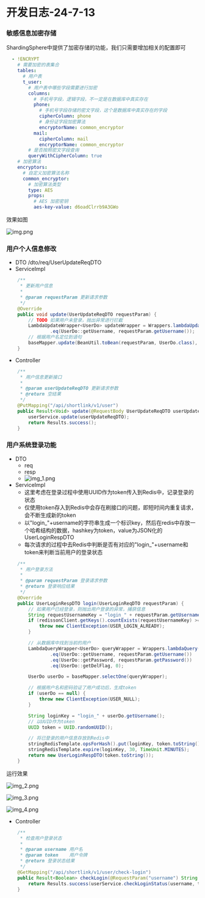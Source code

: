 # 开发日志-24-7-13
### 敏感信息加密存储
ShardingSphere中提供了加密存储的功能，我们只需要增加相关的配置即可
```yaml
  - !ENCRYPT
    # 需要加密的表集合
    tables:
      # 用户表
      t_user:
        # 用户表中哪些字段需要进行加密
        columns:
          # 手机号字段，逻辑字段，不一定是在数据库中真实存在
          phone:
            # 手机号字段存储的密文字段，这个是数据库中真实存在的字段
            cipherColumn: phone
            # 身份证字段加密算法
            encryptorName: common_encryptor
          mail:
            cipherColumn: mail
            encryptorName: common_encryptor
        # 是否按照密文字段查询
        queryWithCipherColumn: true
    # 加密算法
    encryptors:
      # 自定义加密算法名称
      common_encryptor:
        # 加密算法类型
        type: AES
        props:
          # AES 加密密钥
          aes-key-value: d6oadClrrb9A3GWo

```

效果如图

![img.png](image/24-7-16/img.png)


### 用户个人信息修改
- DTO   /dto/req/UserUpdateReqDTO
- ServiceImpl
```java
    /**
     * 更新用户信息
     *
     * @param requestParam 更新请求参数
     */
    @Override
    public void update(UserUpdateReqDTO requestParam) {
        // TODO 如果用户未登录，抛出异常进行拦截
        LambdaUpdateWrapper<UserDo> updateWrapper = Wrappers.lambdaUpdate(UserDo.class)
                .eq(UserDo::getUsername, requestParam.getUsername());
        // 根据用户名定位到语句
        baseMapper.update(BeanUtil.toBean(requestParam, UserDo.class), updateWrapper);
    } 
```
- Controller
```java
    /**
     * 用户信息更新接口
     *
     * @param userUpdateReqDTO 更新请求参数
     * @return 空结果
     */
    @PutMapping("/api/shortlink/v1/user")
    public Result<Void> update(@RequestBody UserUpdateReqDTO userUpdateReqDTO) {
        userService.update(userUpdateReqDTO);
        return Results.success();
    }
```

### 用户系统登录功能
- DTO
  - req
  - resp
  - ![img_1.png](image/24-7-13/img_1.png)
- ServiceImpl
  - 这里考虑在登录过程中使用UUID作为token传入到Redis中，记录登录的状态
  - 仅使用token存入到Redis中会存在刷接口的问题，即短时间内重复请求，会不断生成新的token
  - 以"login_"+username的字符串生成一个标识key，然后在redis中存放一个哈希结构的数据，hashkey为token，value为JSON化的UserLoginRespDTO
  - 每次请求的过程中去Redis中判断是否有对应的"login_"+username和token来判断当前用户的登录状态
```java
    /**
     * 用户登录方法
     *
     * @param requestParam 登录请求参数
     * @return 登录响应结果
     */
    @Override
    public UserLoginRespDTO login(UserLoginReqDTO requestParam) {
        // 如果用户已经登录，则抛出用户登录的异常，捕获信息
        String requestUsernameKey = "login_" + requestParam.getUsername();
        if (redissonClient.getKeys().countExists(requestUsernameKey) >= 1) {
            throw new ClientException(USER_LOGIN_ALREADY);
        }

        // 从数据库中找到当前的用户
        LambdaQueryWrapper<UserDo> queryWrapper = Wrappers.lambdaQuery(UserDo.class)
                .eq(UserDo::getUsername, requestParam.getUsername())
                .eq(UserDo::getPassword, requestParam.getPassword())
                .eq(UserDo::getDelFlag, 0);

        UserDo userDo = baseMapper.selectOne(queryWrapper);

        // 根据用户名和密码验证了用户成功后，生成token
        if (userDo == null) {
            throw new ClientException(USER_NULL);
        }

        String loginKey = "login_" + userDo.getUsername();
        // 以UUID作为token
        UUID token = UUID.randomUUID();

        // 将已登录的用户信息存放到Redis中
        stringRedisTemplate.opsForHash().put(loginKey, token.toString(), JSON.toJSONString(userDo));
        stringRedisTemplate.expire(loginKey, 30, TimeUnit.MINUTES);
        return new UserLoginRespDTO(token.toString());
    }
```

运行效果

![img_2.png](image/24-7-13/img_2.png)

![img_3.png](image/24-7-13/img_3.png)

![img_4.png](image/24-7-13/img_4.png)
- Controller
```java
    /**
     * 检查用户登录状态
     *
     * @param username 用户名
     * @param token    用户令牌
     * @return 登录状态结果
     */
    @GetMapping("/api/shortlink/v1/user/check-login")
    public Result<Boolean> checkLogin(@RequestParam("username") String username, @RequestParam("token") String token) {
        return Results.success(userService.checkLoginStatus(username, token));
    }
```
